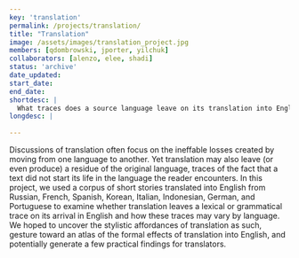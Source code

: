 ```yaml
---
key: 'translation'
permalink: /projects/translation/
title: "Translation"
image: /assets/images/translation_project.jpg
members: [qdombrowski, jporter, yilchuk]
collaborators: [alenzo, elee, shadi]
status: 'archive'
date_updated:
start_date:
end_date:
shortdesc: |
  What traces does a source language leave on its translation into English?
longdesc: |
  
---
```


Discussions of translation often focus on the ineffable losses created by moving from one language to another. Yet translation may also leave (or even produce) a residue of the original language, traces of the fact that a text did not start its life in the language the reader encounters. In this project, we used a corpus of short stories translated into English from Russian, French, Spanish, Korean, Italian, Indonesian, German, and Portuguese to examine whether translation leaves a lexical or grammatical trace on its arrival in English and how these traces may vary by language. We hoped to uncover the stylistic affordances of translation as such, gesture toward an atlas of the formal effects of translation into English, and potentially generate a few practical findings for translators.